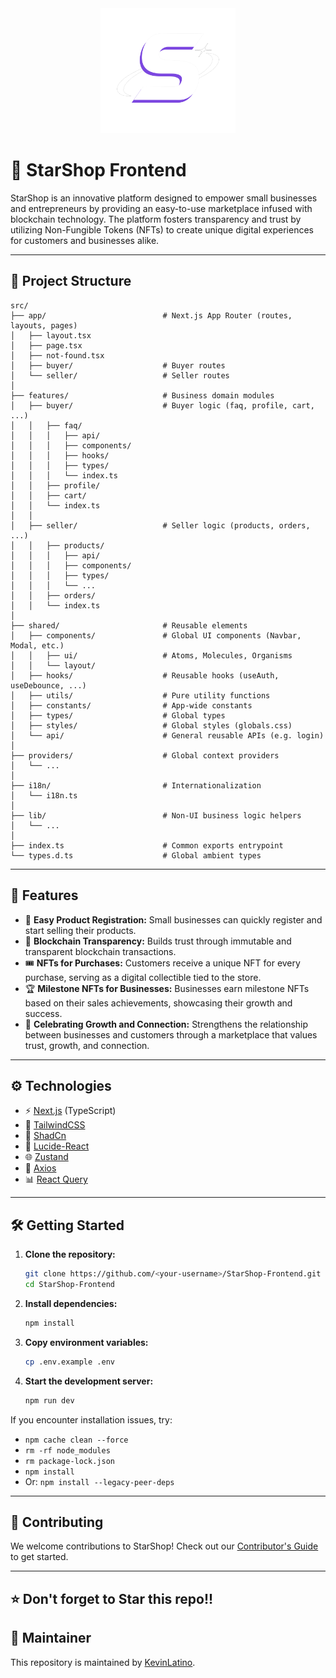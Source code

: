 <!-- prettier-ignore-start -->
<!-- markdownlint-disable -->
<div align="center">
  <img src="public/starshop-logos/StarShop-Logo.svg" height="200">
</div>
<!-- markdownlint-restore -->
<!-- prettier-ignore-end -->

# 🌟 StarShop Frontend

StarShop is an innovative platform designed to empower small businesses and entrepreneurs by providing an easy-to-use marketplace infused with blockchain technology. The platform fosters transparency and trust by utilizing Non-Fungible Tokens (NFTs) to create unique digital experiences for customers and businesses alike.

---

## 📁 Project Structure

```
src/
├── app/                          # Next.js App Router (routes, layouts, pages)
│   ├── layout.tsx
│   ├── page.tsx
│   ├── not-found.tsx
│   ├── buyer/                    # Buyer routes
│   └── seller/                   # Seller routes
│
├── features/                     # Business domain modules
│   ├── buyer/                    # Buyer logic (faq, profile, cart, ...)
│   │   ├── faq/
│   │   │   ├── api/
│   │   │   ├── components/
│   │   │   ├── hooks/
│   │   │   ├── types/
│   │   │   └── index.ts
│   │   ├── profile/
│   │   ├── cart/
│   │   └── index.ts
│   │
│   ├── seller/                   # Seller logic (products, orders, ...)
│   │   ├── products/
│   │   │   ├── api/
│   │   │   ├── components/
│   │   │   ├── types/
│   │   │   └── ...
│   │   ├── orders/
│   │   └── index.ts
│
├── shared/                       # Reusable elements
│   ├── components/               # Global UI components (Navbar, Modal, etc.)
│   │   ├── ui/                   # Atoms, Molecules, Organisms
│   │   └── layout/
│   ├── hooks/                    # Reusable hooks (useAuth, useDebounce, ...)
│   ├── utils/                    # Pure utility functions
│   ├── constants/                # App-wide constants
│   ├── types/                    # Global types
│   ├── styles/                   # Global styles (globals.css)
│   └── api/                      # General reusable APIs (e.g. login)
│
├── providers/                    # Global context providers
│   └── ...
│
├── i18n/                         # Internationalization
│   └── i18n.ts
│
├── lib/                          # Non-UI business logic helpers
│   └── ...
│
├── index.ts                      # Common exports entrypoint
└── types.d.ts                    # Global ambient types
```

---

## 🚀 Features

- 🛒 **Easy Product Registration:** Small businesses can quickly register and start selling their products.
- 🔗 **Blockchain Transparency:** Builds trust through immutable and transparent blockchain transactions.
- 🎟️ **NFTs for Purchases:** Customers receive a unique NFT for every purchase, serving as a digital collectible tied to the store.
- 🏆 **Milestone NFTs for Businesses:** Businesses earn milestone NFTs based on their sales achievements, showcasing their growth and success.
- 🤝 **Celebrating Growth and Connection:** Strengthens the relationship between businesses and customers through a marketplace that values trust, growth, and connection.

---

## ⚙ Technologies

- ⚡ [Next.js](https://nextjs.org/) (TypeScript)
- 🎨 [TailwindCSS](https://tailwindcss.com/)
- 🧩 [ShadCn](https://ui.shadcn.com)
- 🌠 [Lucide-React](https://lucide.dev/)
- 🌐 [Zustand](https://zustand-demo.pmnd.rs/)
- 📡 [Axios](https://axios-http.com/)
- 📊 [React Query](https://tanstack.com/query/latest)

---

## 🛠️ Getting Started

1. **Clone the repository:**
   ```bash
   git clone https://github.com/<your-username>/StarShop-Frontend.git
   cd StarShop-Frontend
   ```
2. **Install dependencies:**
   ```bash
   npm install
   ```
3. **Copy environment variables:**
   ```bash
   cp .env.example .env
   ```
4. **Start the development server:**
   ```bash
   npm run dev
   ```

If you encounter installation issues, try:

- `npm cache clean --force`
- `rm -rf node_modules`
- `rm package-lock.json`
- `npm install`
- Or: `npm install --legacy-peer-deps`

---

## 🤝 Contributing

We welcome contributions to StarShop! Check out our [Contributor's Guide](https://github.com/StarShopCr/contributors-guide) to get started.

---

## ⭐ Don't forget to Star this repo!!

## 👤 Maintainer

This repository is maintained by [KevinLatino](https://github.com/KevinLatino).
